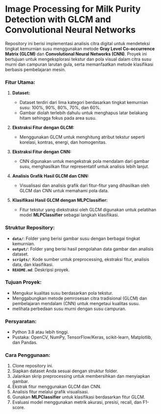 # **Image Processing for Milk Purity Detection with GLCM and Convolutional Neural Networks**

Repository ini berisi implementasi analisis citra digital untuk mendeteksi tingkat kemurnian susu menggunakan metode **Gray Level Co-occurrence Matrix (GLCM)** dan **Convolutional Neural Networks (CNN)**. Proyek ini bertujuan untuk mengeksplorasi tekstur dan pola visual dalam citra susu murni dan campuran larutan gula, serta memanfaatkan metode klasifikasi berbasis pembelajaran mesin.

### **Fitur Utama:**

1. **Dataset:**

   - Dataset terdiri dari lima kategori berdasarkan tingkat kemurnian susu: 100%, 90%, 80%, 70%, dan 60%.
   - Gambar diolah terlebih dahulu untuk menghapus latar belakang hitam sehingga fokus pada area susu.

2. **Ekstraksi Fitur dengan GLCM:**

   - Menggunakan GLCM untuk menghitung atribut tekstur seperti korelasi, kontras, energi, dan homogenitas.

3. **Ekstraksi Fitur dengan CNN:**

   - CNN digunakan untuk mengekstrak pola mendalam dari gambar susu, menghasilkan fitur representatif untuk analisis lebih lanjut.

4. **Analisis Grafik Hasil GLCM dan CNN:**

   - Visualisasi dan analisis grafik dari fitur-fitur yang dihasilkan oleh GLCM dan CNN untuk memahami pola data.

5. **Klasifikasi Hasil GLCM dengan MLPClassifier:**
   - Fitur tekstur yang diekstraksi oleh GLCM digunakan untuk pelatihan model **MLPClassifier** sebagai langkah klasifikasi.

### **Struktur Repository:**

- **`data/`**: Folder yang berisi gambar susu dengan berbagai tingkat kemurnian.
- **`output/`**: Folder yang berisi hasil pengolahan data gambar dan analisis dataset.
- **`scripts/`**: Kode sumber untuk preprocessing, ekstraksi fitur, analisis data, dan klasifikasi.
- **`README.md`**: Deskripsi proyek.

### **Tujuan Proyek:**

- Mengukur kualitas susu berdasarkan pola tekstur.
- Menggabungkan metode pemrosesan citra tradisional (GLCM) dan pembelajaran mendalam (CNN) untuk mengetaui kualitas susu.
- melihata perbedaan susu murni dengan susu campuran.

### **Persyaratan:**

- Python 3.8 atau lebih tinggi.
- Pustaka: OpenCV, NumPy, TensorFlow/Keras, scikit-learn, Matplotlib, dan Pandas.

### **Cara Penggunaan:**

1. Clone repository ini.
2. Siapkan dataset Anda sesuai dengan struktur folder.
3. Jalankan skrip preprocessing untuk membersihkan dan menyiapkan gambar.
4. Ekstrak fitur menggunakan GLCM dan CNN.
5. Analisis fitur melalui grafik visualisasi.
6. Gunakan **MLPClassifier** untuk klasifikasi berdasarkan fitur GLCM.
7. Evaluasi model menggunakan metrik akurasi, presisi, recall, dan F1-score.
